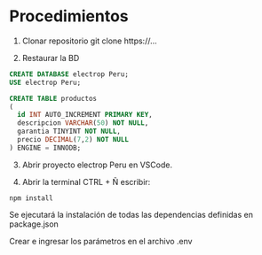 # Procedimientos

1. Clonar repositorio
git clone https://...

2. Restaurar la BD
```sql
CREATE DATABASE electrop Peru;
USE electrop Peru;

CREATE TABLE productos
(
  id INT AUTO_INCREMENT PRIMARY KEY,
  descripcion VARCHAR(50) NOT NULL,
  garantia TINYINT NOT NULL,
  precio DECIMAL(7,2) NOT NULL
) ENGINE = INNODB;
```

3. Abrir proyecto electrop Peru en VSCode.

4. Abrir la terminal CTRL + Ñ escribir:
```
npm install
```

Se ejecutará la instalación de todas las dependencias definidas en package.json

Crear e ingresar los parámetros en el archivo .env